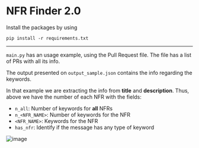 # NFR Finder 2.0

Install the packages by using

<code>pip install -r requirements.txt</code>

<hr>

<code>main.py</code> has an usage example, using the Pull Request file. The file has a list of PRs with all its info.

The output presented on <code>output_sample.json</code> contains the info regarding the keywords.

In that example we are extracting the info from  <strong>title</strong> and <strong>description</strong>. Thus, above we have the number of each NFR with the fields:
- <code>n_all</code>: Number of keywords for <strong>all</strong> NFRs
- <code>n_<NFR_NAME></code>: Number of keywords for the NFR
- <code><NFR_NAME></code>: Keywords for the NFR
- <code>has_nfr</code>: Identify if the message has any type of keyword


![image](https://user-images.githubusercontent.com/2151827/182270709-b14b39bc-c9bd-487b-902e-d2fc1a2e6e45.png)

